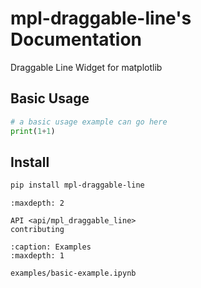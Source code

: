 
# mpl-draggable-line's Documentation

Draggable Line Widget for matplotlib


## Basic Usage

```python
# a basic usage example can go here
print(1+1)
```

## Install
```bash
pip install mpl-draggable-line
```



```{toctree}
:maxdepth: 2

API <api/mpl_draggable_line>
contributing
```

```{toctree}
:caption: Examples
:maxdepth: 1

examples/basic-example.ipynb
```
